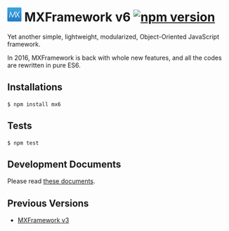 # ![](https://raw.githubusercontent.com/MagicCube/mxframework-core/master/res/images/mx-logo-32.png) MXFramework v6 [![npm version](https://badge.fury.io/js/mx6.svg)](https://badge.fury.io/js/mx6)
Yet another simple, lightweight, modularized, Object-Oriented JavaScript framework.

In 2016, MXFramework is back with whole new features, and all the codes are rewritten in pure ES6.

## Installations
```console
$ npm install mx6
```

## Tests
```console
$ npm test
```


## Development Documents
Please read [these documents](./doc/index.md).

## Previous Versions
+ [MXFramework v3](https://github.com/MagicCube/mxframework-core/)
